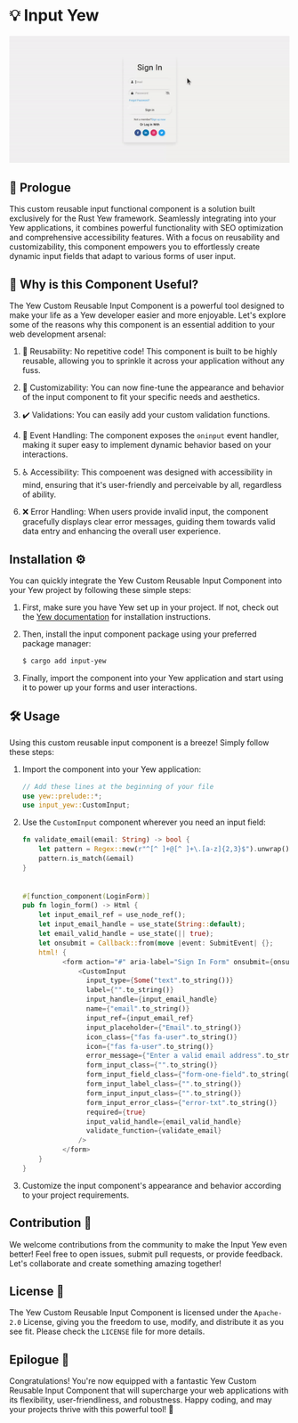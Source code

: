 # 💡 Input Yew

![demo](./assets/demo.gif)

## 📜 Prologue

This custom reusable input functional component is a solution built exclusively for the Rust Yew framework. Seamlessly integrating into your Yew applications, it combines powerful functionality with SEO optimization and comprehensive accessibility features. With a focus on reusability and customizability, this component empowers you to effortlessly create dynamic input fields that adapt to various forms of user input.

## 🤔 Why is this Component Useful?

The Yew Custom Reusable Input Component is a powerful tool designed to make your life as a Yew developer easier and more enjoyable. Let's explore some of the reasons why this component is an essential addition to your web development arsenal:

1. 🔄 Reusability: No repetitive code! This component is built to be highly reusable, allowing you to sprinkle it across your application without any fuss.

1. 🎨 Customizability: You can now fine-tune the appearance and behavior of the input component to fit your specific needs and aesthetics.

1. ✔️ Validations: You can easily add your custom validation functions.

1. 🎫 Event Handling: The component exposes the `oninput` event handler, making it super easy to implement dynamic behavior based on your interactions.

1. ♿ Accessibility: This compoenent was designed with accessibility in mind, ensuring that it's user-friendly and perceivable by all, regardless of ability.

1. ❌ Error Handling: When users provide invalid input, the component gracefully displays clear error messages, guiding them towards valid data entry and enhancing the overall user experience.

## Installation ⚙️

You can quickly integrate the Yew Custom Reusable Input Component into your Yew project by following these simple steps:

1. First, make sure you have Yew set up in your project. If not, check out the [Yew documentation](https://yew.rs/docs/getting-started/introduction) for installation instructions.

2. Then, install the input component package using your preferred package manager:

   ```bash
   $ cargo add input-yew
   ```

3. Finally, import the component into your Yew application and start using it to power up your forms and user interactions.

## 🛠️ Usage

Using this custom reusable input component is a breeze! Simply follow these steps:

1. Import the component into your Yew application:

   ```rust
   // Add these lines at the beginning of your file
   use yew::prelude::*;
   use input_yew::CustomInput;
   ```

1. Use the `CustomInput` component wherever you need an input field:

   ```rust
   fn validate_email(email: String) -> bool {
       let pattern = Regex::new(r"^[^ ]+@[^ ]+\.[a-z]{2,3}$").unwrap();
       pattern.is_match(&email)
   }


   #[function_component(LoginForm)]
   pub fn login_form() -> Html {
       let input_email_ref = use_node_ref();
       let input_email_handle = use_state(String::default);
       let email_valid_handle = use_state(|| true);
       let onsubmit = Callback::from(move |event: SubmitEvent| {};
       html! {
             <form action="#" aria-label="Sign In Form" onsubmit={onsubmit}>
                 <CustomInput
                   input_type={Some("text".to_string())}
                   label={"".to_string()}
                   input_handle={input_email_handle}
                   name={"email".to_string()}
                   input_ref={input_email_ref}
                   input_placeholder={"Email".to_string()}
                   icon_class={"fas fa-user".to_string()}
                   icon={"fas fa-user".to_string()}
                   error_message={"Enter a valid email address".to_string()}
                   form_input_class={"".to_string()}
                   form_input_field_class={"form-one-field".to_string()}
                   form_input_label_class={"".to_string()}
                   form_input_input_class={"".to_string()}
                   form_input_error_class={"error-txt".to_string()}
                   required={true}
                   input_valid_handle={email_valid_handle}
                   validate_function={validate_email}
                 />
             </form>
       }
   }
   ```

1. Customize the input component's appearance and behavior according to your project requirements.

## Contribution 🤝

We welcome contributions from the community to make the Input Yew even better! Feel free to open issues, submit pull requests, or provide feedback. Let's collaborate and create something amazing together!

## License 📜

The Yew Custom Reusable Input Component is licensed under the `Apache-2.0` License, giving you the freedom to use, modify, and distribute it as you see fit. Please check the `LICENSE` file for more details.

## Epilogue 📝

Congratulations! You're now equipped with a fantastic Yew Custom Reusable Input Component that will supercharge your web applications with its flexibility, user-friendliness, and robustness. Happy coding, and may your projects thrive with this powerful tool! 🎉